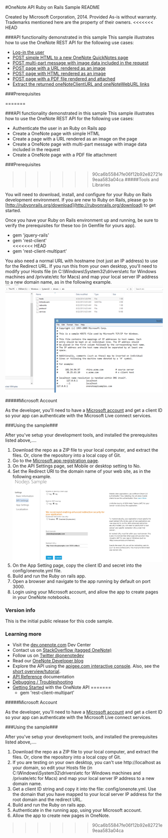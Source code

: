 #OneNote API Ruby on Rails Sample README

Created by Microsoft Corporation, 2014. Provided As-is without warranty. Trademarks mentioned here are the property of their owners.
<<<<<<< HEAD
 
###API functionality demonstrated in this sample
This sample illustrates how to use the OneNote REST API for the following use cases:
    
* [Log-in the user](http://msdn.microsoft.com/EN-US/library/office/dn575435.aspx)
* [POST simple HTML to a new OneNote QuickNotes page](http://msdn.microsoft.com/EN-US/library/office/dn575428.aspx)
* [POST multi-part message with image data included in the request](http://msdn.microsoft.com/EN-US/library/office/dn575432.aspx)
* [POST page with a URL rendered as an image](http://msdn.microsoft.com/EN-US/library/office/dn575431.aspx)
* [POST page with HTML rendered as an image](http://msdn.microsoft.com/en-us/library/office/dn575432.aspx)
* [POST page with a PDF file rendered and attached](http://msdn.microsoft.com/EN-US/library/office/dn655137.aspx)
* [Extract the returned oneNoteClientURL and oneNoteWebURL links](http://msdn.microsoft.com/EN-US/library/office/dn575433.aspx)
 

###Prerequisites

=======
 
###API functionality demonstrated in this sample
This sample illustrates how to use the OneNote REST API for the following use cases:
    
* Authenticate the user in an Ruby on Rails app
* Create a OneNote page with simple HTML 
* Create a page with a URL rendered as an image on the page
* Create a OneNote page with multi-part message with image data included in the request
* Create a OneNote page with a PDF file attachment
 

###Prerequisites

>>>>>>> 90ca6b55847fe06f12b92e82721e9eaa583a04ca
#####Tools and Libraries

You will need to download, install, and configure for your Ruby on Rails development environment. If you are new to Ruby on Rails, please go to [http://rubyonrails.org/download](http://rubyonrails.org/download) to get started.

Once you have your Ruby on Rails environment up and running, be sure to verify the prerequisites for these too (in Gemfile for yours app).
    
   * gem 'jquery-rails'
   * gem 'rest-client'	
<<<<<<< HEAD
   * gem 'rest-client-multipart'
    

You also need a normal URL with hostname (not just an IP address) to use for the Redirect URL. If you run this from your own desktop, you'll need to modify your Hosts file (in C:\Windows\System32\drivers\etc for Windows machines and /private/etc for Macs) and map your local server IP address to a new domain name, as in the following example.
 ![](images/HostsFile.png)

#####Microsoft Account
    
As the developer, you'll need to have a [Microsoft account](http://msdn.microsoft.com/EN-US/library/office/dn575426.aspx) and get a client ID so your app can authenticate with the Microsoft Live connect services.
    

###Using the sample###

After you've setup your development tools, and installed the prerequisites listed above,....

   1. Download the repo as a ZIP file to your local computer, and extract the files. Or, clone the repository into a local copy of Git.
   2. Go to the [Microsoft app registration page](https://account.live.com/developers/applications/index).
   3. On the API Settings page, set Mobile or desktop setting to No.
   4. Set the Redirect URI to the domain name of your web site, as in the following example.
![](images/MSAScreenShot.png)
   5. On the App Setting page, copy the client ID and secret into the config/onenote.yml file. 
   6. Build and run the Ruby on rails app. 
   7. Open a browser and navigate to the app running by default on port 3000. 
   8. Login using your Microsoft account, and allow the app to create pages in your OneNote notebooks. 

### Version info

This is the initial public release for this code sample.

  
### Learning more

* Visit the [dev.onenote.com](http://dev.onenote.com) Dev Center
* Contact us on [StackOverflow (tagged OneNote)](http://go.microsoft.com/fwlink/?LinkID=390182)
* Follow us on [Twitter @onenotedev](http://www.twitter.com/onenotedev)
* Read our [OneNote Developer blog](http://go.microsoft.com/fwlink/?LinkID=390183)
* Explore the API using the [apigee.com interactive console](http://go.microsoft.com/fwlink/?LinkID=392871).
Also, see the [short overview/tutorial](http://go.microsoft.com/fwlink/?LinkID=390179). 
* [API Reference](http://msdn.microsoft.com/en-us/library/office/dn575437.aspx) documentation
* [Debugging / Troubleshooting](http://msdn.microsoft.com/EN-US/library/office/dn575430.aspx)
* [Getting Started](http://go.microsoft.com/fwlink/?LinkID=331026) with the OneNote API
=======
   * gem 'rest-client-multipart'
    

#####Microsoft Account
    
As the developer, you'll need to have a [Microsoft account](http://msdn.microsoft.com/EN-US/library/office/dn575426.aspx) and get a client ID so your app can authenticate with the Microsoft Live connect services.
    

###Using the sample###

After you've setup your development tools, and installed the prerequisites listed above,....

   1. Download the repo as a ZIP file to your local computer, and extract the files. Or, clone the repository into a local copy of Git. 
   2. If you are testing on your own desktop, you can't use http://localhost as your domain, so edit your Hosts file (in C:\Windows\System32\drivers\etc for Windows machines and /private/etc for Macs) and map your local server IP address to a new domain name.
   3. Get a client ID string and copy it into the file: config/onenote.yml. Use the domain that you have mapped to your local server IP address for the root domain and the redirect URL.
   5. Build and run the Ruby on rails app.
   6. Authenticate in the running app, using your Microsoft account. 
   7. Allow the app to create new pages in OneNote. 
>>>>>>> 90ca6b55847fe06f12b92e82721e9eaa583a04ca

